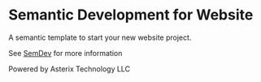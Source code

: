 # Semantic Development for Website
A semantic template to start your new website project.

See [SemDev]() for more information

Powered by Asterix Technology LLC 

